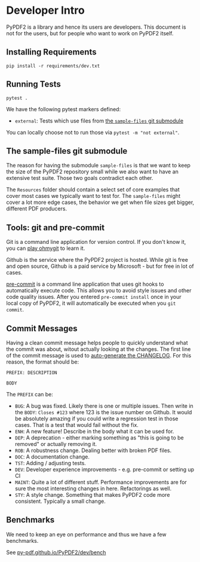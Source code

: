 # Developer Intro

PyPDF2 is a library and hence its users are developers. This document is not for
the users, but for people who want to work on PyPDF2 itself.

## Installing Requirements

```
pip install -r requirements/dev.txt
```

## Running Tests

```
pytest .
```

We have the following pytest markers defined:

* `external`: Tests which use files from [the `sample-files` git submodule](https://github.com/py-pdf/sample-files)

You can locally choose not to run those via `pytest -m "not external"`.

## The sample-files git submodule
The reason for having the submodule `sample-files` is that we want to keep
the size of the PyPDF2 repository small while we also want to have an extensive
test suite. Those two goals contradict each other.

The `Resources` folder should contain a select set of core examples that cover
most cases we typically want to test for. The `sample-files` might cover a lot
more edge cases, the behavior we get when file sizes get bigger, different
PDF producers.

## Tools: git and pre-commit

Git is a command line application for version control. If you don't know it,
you can [play ohmygit](https://ohmygit.org/) to learn it.

Github is the service where the PyPDF2 project is hosted. While git is free and
open source, Github is a paid service by Microsoft - but for free in lot of
cases.

[pre-commit](https://pypi.org/project/pre-commit/) is a command line application
that uses git hooks to automatically execute code. This allows you to avoid
style issues and other code quality issues. After you entered `pre-commit install`
once in your local copy of PyPDF2, it will automatically be executed when
you `git commit`.

## Commit Messages

Having a clean commit message helps people to quickly understand what the commit
was about, witout actually looking at the changes. The first line of the
commit message is used to [auto-generate the CHANGELOG](https://github.com/py-pdf/PyPDF2/blob/main/make_changelog.py). For this reason, the format should be:

```
PREFIX: DESCRIPTION

BODY
```

The `PREFIX` can be:

* `BUG`: A bug was fixed. Likely there is one or multiple issues. Then write in
   the `BODY`: `Closes #123` where 123 is the issue number on Github.
   It would be absolutely amazing if you could write a regression test in those
   cases. That is a test that would fail without the fix.
* `ENH`: A new feature! Describe in the body what it can be used for.
* `DEP`: A deprecation - either marking something as "this is going to be removed"
   or actually removing it.
* `ROB`: A robustness change. Dealing better with broken PDF files.
* `DOC`: A documentation change.
* `TST`: Adding / adjusting tests.
* `DEV`: Developer experience improvements - e.g. pre-commit or setting up CI
* `MAINT`: Quite a lot of different stuff. Performance improvements are for sure
           the most interesting changes in here. Refactorings as well.
* `STY`: A style change. Something that makes PyPDF2 code more consistent.
         Typically a small change.

## Benchmarks

We need to keep an eye on performance and thus we have a few benchmarks.

See [py-pdf.github.io/PyPDF2/dev/bench](https://py-pdf.github.io/PyPDF2/dev/bench/)
